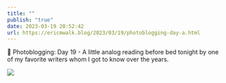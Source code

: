 ```yaml
---
title: ""
publish: "true"
date: 2023-03-19 20:52:42
url: https://ericmwalk.blog/2023/03/19/photoblogging-day-a.html
---
```


📸 Photoblogging: Day 19 - A little analog reading before bed tonight by one of my favorite writers whom I got to know over the years.


![](https://ericmwalk.blog/uploads/2023/a3a3255db7.jpg)
